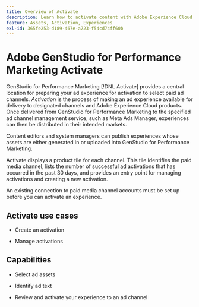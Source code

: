```yaml
---
title: Overview of Activate
description: Learn how to activate content with Adobe Experience Cloud and third-party applications.
feature: Assets, Activation, Experiences
exl-id: 365fe253-d189-467e-a723-f54cd74ff60b
---
```

# Adobe GenStudio for Performance Marketing Activate

GenStudio for Performance Marketing [!DNL Activate] provides a central location for preparing your ad experience for activation to select paid ad channels. _Activation_ is the process of making an ad experience available for delivery to designated channels and Adobe Experience Cloud products. Once delivered from GenStudio for Performance Marketing to the specified ad channel management service, such as Meta Ads Manager, experiences can then be distributed in their intended markets.

Content editors and system managers can publish experiences whose assets are either generated in or uploaded into GenStudio for Performance Marketing. 

Activate displays a product tile for each channel. This tile identifies the paid media channel, lists the number of successful ad activations that has occurred in the past 30 days, and provides an entry point for managing activations and creating a new activation.

An existing connection to paid media channel accounts must be set up before you can activate an experience. 

## Activate use cases

* Create an activation

* Manage activations

## Capabilities

* Select ad assets

* Identify ad text

* Review and activate your experience to an ad channel

